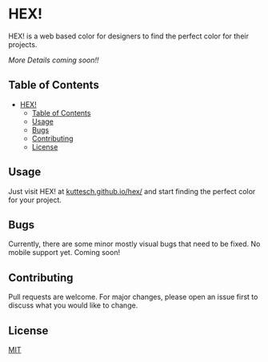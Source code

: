 # HEX!

HEX! is a web based color for designers to find the perfect color for their projects.

*More Details coming soon!!*

## Table of Contents


- [HEX!](#hex)
  - [Table of Contents](#table-of-contents)
  - [Usage](#usage)
  - [Bugs](#bugs)
  - [Contributing](#contributing)
  - [License](#license)

## Usage

Just visit HEX! at [kuttesch.github.io/hex/](https://kuttesch.github.io/hex/) and start finding the perfect color for your project.



## Bugs

Currently, there are some minor mostly visual bugs that need to be fixed.
No mobile support yet. Coming soon!

## Contributing

Pull requests are welcome. For major changes, please open an issue first to discuss what you would like to change.

## License

[MIT](https://choosealicense.com/licenses/mit/)
